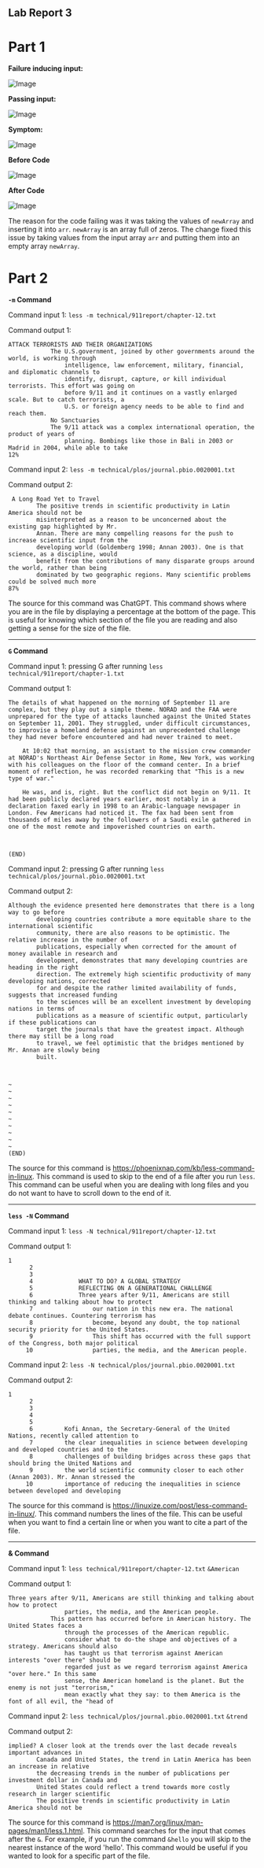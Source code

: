 ## Lab Report 3

# Part 1

**Failure inducing input:**

![Image](junitTest.jpg)

**Passing input:**

![Image](passingTest.jpg)

**Symptom:**

![Image](reversedTest.jpg)

**Before Code**

![Image](beforeCode.jpg)

**After Code**

![Image](afterCode.jpg)

The reason for the code failing was it was taking the values of `newArray` and inserting it into `arr`. `newArray` is an array full of zeros. The change fixed this issue by taking values from the input array `arr` and putting them into an empty array `newArray`. 

# Part 2

**`-m` Command**

Command input 1: `less -m technical/911report/chapter-12.txt`

Command output 1:

```
ATTACK TERRORISTS AND THEIR ORGANIZATIONS
            The U.S.government, joined by other governments around the world, is working through
                intelligence, law enforcement, military, financial, and diplomatic channels to
                identify, disrupt, capture, or kill individual terrorists. This effort was going on
                before 9/11 and it continues on a vastly enlarged scale. But to catch terrorists, a
                U.S. or foreign agency needs to be able to find and reach them.
            No Sanctuaries
            The 9/11 attack was a complex international operation, the product of years of
                planning. Bombings like those in Bali in 2003 or Madrid in 2004, while able to take
12%
```

Command input 2: `less -m technical/plos/journal.pbio.0020001.txt`

Command output 2:

```
 A Long Road Yet to Travel
        The positive trends in scientific productivity in Latin America should not be
        misinterpreted as a reason to be unconcerned about the existing gap highlighted by Mr.
        Annan. There are many compelling reasons for the push to increase scientific input from the
        developing world (Goldemberg 1998; Annan 2003). One is that science, as a discipline, would
        benefit from the contributions of many disparate groups around the world, rather than being
        dominated by two geographic regions. Many scientific problems could be solved much more
87%
```
The source for this command was ChatGPT. This command shows where you are in the file by displaying a percentage at the bottom of the page. This is useful for knowing which section of the file you are reading and also getting a sense for the size of the file.

---

**`G` Command**

Command input 1: pressing G after running `less technical/911report/chapter-1.txt`

Command output 1: 

```
The details of what happened on the morning of September 11 are complex, but they play out a simple theme. NORAD and the FAA were unprepared for the type of attacks launched against the United States on September 11, 2001. They struggled, under difficult circumstances, to improvise a homeland defense against an unprecedented challenge they had never before encountered and had never trained to meet.

    At 10:02 that morning, an assistant to the mission crew commander at NORAD's Northeast Air Defense Sector in Rome, New York, was working with his colleagues on the floor of the command center. In a brief moment of reflection, he was recorded remarking that "This is a new type of war."

    He was, and is, right. But the conflict did not begin on 9/11. It had been publicly declared years earlier, most notably in a declaration faxed early in 1998 to an Arabic-language newspaper in London. Few Americans had noticed it. The fax had been sent from thousands of miles away by the followers of a Saudi exile gathered in one of the most remote and impoverished countries on earth.

                
        
(END)
```

Command input 2: pressing G after running `less technical/plos/journal.pbio.0020001.txt`

Command output 2: 

```
Although the evidence presented here demonstrates that there is a long way to go before
        developing countries contribute a more equitable share to the international scientific
        community, there are also reasons to be optimistic. The relative increase in the number of
        publications, especially when corrected for the amount of money available in research and
        development, demonstrates that many developing countries are heading in the right
        direction. The extremely high scientific productivity of many developing nations, corrected
        for and despite the rather limited availability of funds, suggests that increased funding
        to the sciences will be an excellent investment by developing nations in terms of
        publications as a measure of scientific output, particularly if these publications can
        target the journals that have the greatest impact. Although there may still be a long road
        to travel, we feel optimistic that the bridges mentioned by Mr. Annan are slowly being
        built.
      
    
  
~
~
~
~
~
~
~
~
~
~
(END)
```

The source for this command is https://phoenixnap.com/kb/less-command-in-linux. This command is used to skip to the end of a file after you run `less`. This command can be useful when you are dealing with long files and you do not want to have to scroll down to the end of it.

---

**`less -N` Command**

Command input 1: `less -N technical/911report/chapter-12.txt`

Command output 1: 

```
1 
      2     
      3         
      4             WHAT TO DO? A GLOBAL STRATEGY
      5             REFLECTING ON A GENERATIONAL CHALLENGE
      6             Three years after 9/11, Americans are still thinking and talking about how to protect
      7                 our nation in this new era. The national debate continues. Countering terrorism has
      8                 become, beyond any doubt, the top national security priority for the United States.
      9                 This shift has occurred with the full support of the Congress, both major political
     10                 parties, the media, and the American people.
```

Command input 2: `less -N technical/plos/journal.pbio.0020001.txt`

Command output 2: 

```
1 
      2   
      3     
      4       
      5         
      6         Kofi Annan, the Secretary-General of the United Nations, recently called attention to
      7         the clear inequalities in science between developing and developed countries and to the
      8         challenges of building bridges across these gaps that should bring the United Nations and
      9         the world scientific community closer to each other (Annan 2003). Mr. Annan stressed the
     10         importance of reducing the inequalities in science between developed and developing
```

The source for this command is https://linuxize.com/post/less-command-in-linux/. This command numbers the lines of the file. This can be useful when you want to find a certain line or when you want to cite a part of the file. 

---

**& Command**

Command input 1: `less technical/911report/chapter-12.txt` `&American`

Command output 1:

```
Three years after 9/11, Americans are still thinking and talking about how to protect
                parties, the media, and the American people.
            This pattern has occurred before in American history. The United States faces a
                through the processes of the American republic.
                consider what to do-the shape and objectives of a strategy. Americans should also
                has taught us that terrorism against American interests "over there" should be
                regarded just as we regard terrorism against America "over here." In this same
                sense, the American homeland is the planet. But the enemy is not just "terrorism,"
                mean exactly what they say: to them America is the font of all evil, the "head of
```

Command input 2: `less technical/plos/journal.pbio.0020001.txt` `&trend`

Command output 2:

```
implied? A closer look at the trends over the last decade reveals important advances in
        Canada and United States, the trend in Latin America has been an increase in relative
        the decreasing trends in the number of publications per investment dollar in Canada and
        United States could reflect a trend towards more costly research in larger scientific
        The positive trends in scientific productivity in Latin America should not be
```

The source for this command is https://man7.org/linux/man-pages/man1/less.1.html. This command searches for the input that comes after the `&`. For example, if you run the command `&hello` you will skip to the nearest instance of the word 'hello'. This command would be useful if you wanted to look for a specific part of the file.


